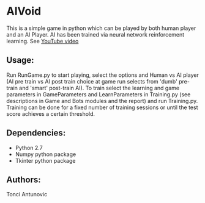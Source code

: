 # AIVoid

This is a simple game in python which can be played by both human player and an AI Player. AI has been trained via neural network reinforcement learning. See [YouTube video](https://www.youtube.com/watch?v=5_h13nDa6_E)

## Usage:
Run RunGame.py to start playing, select the options and Human vs AI player (AI pre train vs AI post train choice at game run selects from 'dumb' pre-train and 'smart' post-train AI).
To train select the learning and game parameters in GameParameters and LearnParameters in Training.py (see descriptions in Game and Bots modules and the report) and run Training.py. Training can be done for a fixed number of training sessions or until the test score achieves a certain threshold.


## Dependencies:
* Python 2.7
* Numpy python package
* Tkinter python package

## Authors:
Tonci Antunovic